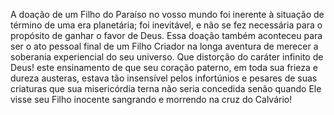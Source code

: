 ﻿A doação de um Filho do Paraíso no vosso mundo foi inerente à situação de término de uma era planetária; foi inevitável, e não se fez necessária para o propósito de ganhar o favor de Deus. Essa doação também aconteceu para ser o ato pessoal final de um Filho Criador na longa aventura de merecer a soberania experiencial do seu universo. Que distorção do caráter infinito de Deus! este ensinamento de que seu coração paterno, em toda sua frieza e dureza austeras, estava tão insensível pelos infortúnios e pesares de suas criaturas que sua misericórdia terna não seria concedida senão quando Ele visse seu Filho inocente sangrando e morrendo na cruz do Calvário!